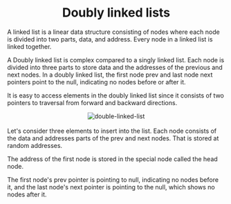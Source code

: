 <h1 align="center"> Doubly linked lists </h1>

A linked list is a linear data structure consisting of nodes where each node is divided into two parts, data, and address. Every node in a linked list is linked together. 

A Doubly linked list is complex compared to a singly linked list. Each node is divided into three parts to store data and the addresses of the previous and next nodes. In a doubly linked list, the first node prev and last node next pointers point to the null, indicating no nodes before or after it.

It is easy to access elements in the doubly linked list since it consists of two pointers to traversal from forward and backward directions.
<br>
<div align="center">

<img src="https://www.simplilearn.com/ice9/free_resources_article_thumb/Doubly_Linked_List_in_C_1.png" alt="double-linked-list" /> 
</div>
<br>
Let's consider three elements to insert into the list. Each node consists of the data and addresses parts of the prev and next nodes. That is stored at random addresses.

The address of the first node is stored in the special node called the head node. 

The first node's prev pointer is pointing to null, indicating no nodes before it, and the last node's next pointer is pointing to the null, which shows no nodes after it.
